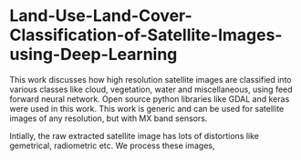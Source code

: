 # Land-Use-Land-Cover-Classification-of-Satellite-Images-using-Deep-Learning
This work discusses how high resolution satellite images are classified into various classes like cloud, vegetation, water and miscellaneous, using feed forward neural network. Open source python libraries like GDAL and keras were used in this work. This work is generic and can be used for satellite images of any resolution, but with MX band sensors. 

Intially, the raw extracted satellite image has lots of distortions like gemetrical, radiometric etc. We process these images, 
